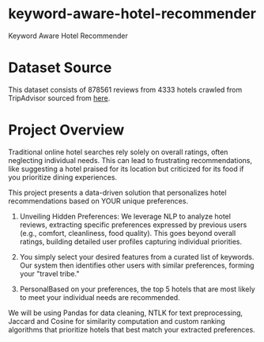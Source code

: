 # keyword-aware-hotel-recommender
Keyword Aware Hotel Recommender 

# Dataset Source

This dataset consists of 878561 reviews from 4333 hotels crawled from TripAdvisor sourced from [here](https://www.cs.cmu.edu/~jiweil/html/hotel-review.html). 

# Project Overview

Traditional online hotel searches rely solely on overall ratings, often neglecting individual needs. This can lead to frustrating recommendations, like suggesting a hotel praised for its location but criticized for its food if you prioritize dining experiences.

This project presents a data-driven solution that personalizes hotel recommendations based on YOUR unique preferences.

1. Unveiling Hidden Preferences: We leverage NLP to analyze hotel reviews, extracting specific preferences expressed by previous users (e.g., comfort, cleanliness, food quality). This goes beyond overall ratings, building detailed user profiles capturing individual priorities.

2. You simply select your desired features from a curated list of keywords. Our system then identifies other users with similar preferences, forming your "travel tribe."

3. PersonalBased on your  preferences, the top 5 hotels that are most likely to meet your individual needs are recommended.

We will be using Pandas for data cleaning, NTLK for text preprocessing, Jaccard and Cosine for similarity computation and custom ranking algorithms that prioritize hotels that best match your extracted preferences.





